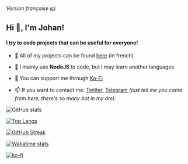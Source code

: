 ###### Version française [ici](https://github.com/johan-perso/johan-perso/blob/main/README.md)

## Hi 👋, I'm Johan!</h1>

#### I try to code projects that can be useful for everyone!

- 👨‍ All of my projects can be found [here](https://johanstick.me/#project) (in french).

- 🌱 I mainly use **NodeJS** to code, but I may learn another languages

- 🍵 You can support me through [Ko-Fi](https://ko-fi.com/johan_stickman)

- 📫 If you want to contact me: [Twitter](https://twitter.com/messages/compose?text=Hello%20%F0%9F%91%8B&recipient_id=975789391594557440), [Telegram](https://t.me/JohanStick) *(just tell me you came from here, there's so many bot in my dm)*.

![GitHub stats](https://github-readme-stats.vercel.app/api?username=johan-perso&show_icons=true)

[![Top Langs](https://github-readme-stats.vercel.app/api/top-langs/?username=johan-perso&hide=css&layout=donut)](https://github.com/anuraghazra/github-readme-stats)

[![GitHub Streak](https://github-readme-streak-stats.herokuapp.com?user=johan-perso&date_format=j%20M%5B%20Y%5D)](https://git.io/streak-stats)

[![Wakatime stats](https://github-readme-stats.vercel.app/api/wakatime?username=johan_stickman&layout=compact)](https://github.com/anuraghazra/github-readme-stats)

[![ko-fi](https://ko-fi.com/img/githubbutton_sm.svg)](https://ko-fi.com/B0B7M06L7)
